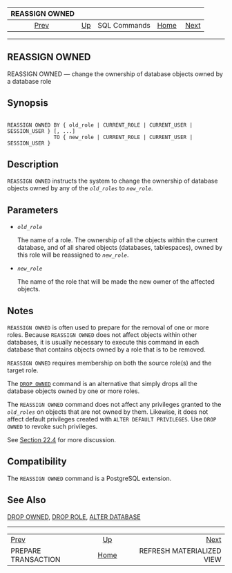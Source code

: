 <!--?xml version="1.0" encoding="UTF-8" standalone="no"?-->

|                        REASSIGN OWNED                       |                                        |              |                                                       |                                                                       |
| :---------------------------------------------------------: | :------------------------------------- | :----------: | ----------------------------------------------------: | --------------------------------------------------------------------: |
| [Prev](sql-prepare-transaction.html "PREPARE TRANSACTION")  | [Up](sql-commands.html "SQL Commands") | SQL Commands | [Home](index.html "PostgreSQL 17devel Documentation") |  [Next](sql-refreshmaterializedview.html "REFRESH MATERIALIZED VIEW") |

***

## REASSIGN OWNED

REASSIGN OWNED — change the ownership of database objects owned by a database role

## Synopsis

```

REASSIGN OWNED BY { old_role | CURRENT_ROLE | CURRENT_USER | SESSION_USER } [, ...]
               TO { new_role | CURRENT_ROLE | CURRENT_USER | SESSION_USER }
```

## Description

`REASSIGN OWNED` instructs the system to change the ownership of database objects owned by any of the *`old_roles`* to *`new_role`*.

## Parameters

* *`old_role`*

    The name of a role. The ownership of all the objects within the current database, and of all shared objects (databases, tablespaces), owned by this role will be reassigned to *`new_role`*.

* *`new_role`*

    The name of the role that will be made the new owner of the affected objects.

## Notes

`REASSIGN OWNED` is often used to prepare for the removal of one or more roles. Because `REASSIGN OWNED` does not affect objects within other databases, it is usually necessary to execute this command in each database that contains objects owned by a role that is to be removed.

`REASSIGN OWNED` requires membership on both the source role(s) and the target role.

The [`DROP OWNED`](sql-drop-owned.html "DROP OWNED") command is an alternative that simply drops all the database objects owned by one or more roles.

The `REASSIGN OWNED` command does not affect any privileges granted to the *`old_roles`* on objects that are not owned by them. Likewise, it does not affect default privileges created with `ALTER DEFAULT PRIVILEGES`. Use `DROP OWNED` to revoke such privileges.

See [Section 22.4](role-removal.html "22.4. Dropping Roles") for more discussion.

## Compatibility

The `REASSIGN OWNED` command is a PostgreSQL extension.

## See Also

[DROP OWNED](sql-drop-owned.html "DROP OWNED"), [DROP ROLE](sql-droprole.html "DROP ROLE"), [ALTER DATABASE](sql-alterdatabase.html "ALTER DATABASE")

***

|                                                             |                                                       |                                                                       |
| :---------------------------------------------------------- | :---------------------------------------------------: | --------------------------------------------------------------------: |
| [Prev](sql-prepare-transaction.html "PREPARE TRANSACTION")  |         [Up](sql-commands.html "SQL Commands")        |  [Next](sql-refreshmaterializedview.html "REFRESH MATERIALIZED VIEW") |
| PREPARE TRANSACTION                                         | [Home](index.html "PostgreSQL 17devel Documentation") |                                             REFRESH MATERIALIZED VIEW |
